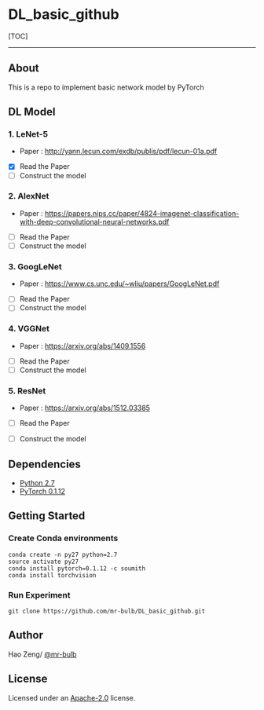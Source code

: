 # DL_basic_github

[TOC]

---

## About

This is  a repo to implement basic network model by PyTorch



## DL Model

### 1. LeNet-5

* Paper : http://yann.lecun.com/exdb/publis/pdf/lecun-01a.pdf

- [x] Read the Paper
- [ ] Construct the model

### 2. AlexNet

* Paper : https://papers.nips.cc/paper/4824-imagenet-classification-with-deep-convolutional-neural-networks.pdf

- [ ] Read the Paper
- [ ] Construct the model

### 3. GoogLeNet

- Paper : https://www.cs.unc.edu/~wliu/papers/GoogLeNet.pdf

- [ ] Read the Paper
- [ ] Construct the model

### 4. VGGNet

- Paper : https://arxiv.org/abs/1409.1556

- [ ] Read the Paper
- [ ] Construct the model

### 5. ResNet

- Paper : https://arxiv.org/abs/1512.03385
- [ ] Read the Paper
- [ ] Construct the model



## Dependencies

- [Python 2.7 ](https://www.continuum.io/downloads)
- [PyTorch 0.1.12](http://pytorch.org/)

 

## Getting Started

### Create Conda environments

```shell
conda create -n py27 python=2.7
source activate py27
conda install pytorch=0.1.12 -c soumith
conda install torchvision
```

 ### Run Experiment

```shell
git clone https://github.com/mr-bulb/DL_basic_github.git

```



## Author

Hao Zeng/ [@mr-bulb](https://github.com/mr-bulb)



## License

Licensed under an [Apache-2.0](https://github.com/dmlc/mxnet/blob/master/LICENSE) license.